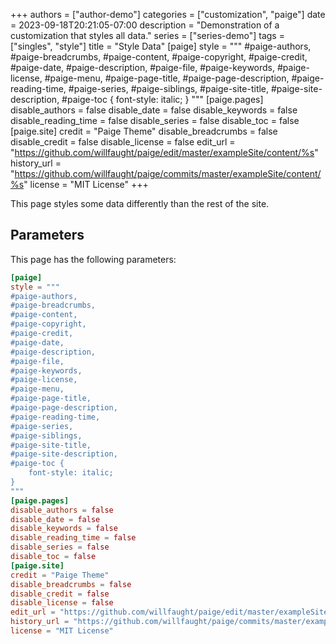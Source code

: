 +++
authors = ["author-demo"]
categories = ["customization", "paige"]
date = 2023-09-18T20:21:05-07:00
description = "Demonstration of a customization that styles all data."
series = ["series-demo"]
tags = ["singles", "style"]
title = "Style Data"
[paige]
style = """
#paige-authors,
#paige-breadcrumbs,
#paige-content,
#paige-copyright,
#paige-credit,
#paige-date,
#paige-description,
#paige-file,
#paige-keywords,
#paige-license,
#paige-menu,
#paige-page-title,
#paige-page-description,
#paige-reading-time,
#paige-series,
#paige-siblings,
#paige-site-title,
#paige-site-description,
#paige-toc {
    font-style: italic;
}
"""
[paige.pages]
disable_authors = false
disable_date = false
disable_keywords = false
disable_reading_time = false
disable_series = false
disable_toc = false
[paige.site]
credit = "Paige Theme"
disable_breadcrumbs = false
disable_credit = false
disable_license = false
edit_url = "https://github.com/willfaught/paige/edit/master/exampleSite/content/%s"
history_url = "https://github.com/willfaught/paige/commits/master/exampleSite/content/%s"
license = "MIT License"
+++

This page styles some data differently than the rest of the site.

<!--more-->

## Parameters

This page has the following parameters:

```toml
[paige]
style = """
#paige-authors,
#paige-breadcrumbs,
#paige-content,
#paige-copyright,
#paige-credit,
#paige-date,
#paige-description,
#paige-file,
#paige-keywords,
#paige-license,
#paige-menu,
#paige-page-title,
#paige-page-description,
#paige-reading-time,
#paige-series,
#paige-siblings,
#paige-site-title,
#paige-site-description,
#paige-toc {
    font-style: italic;
}
"""
[paige.pages]
disable_authors = false
disable_date = false
disable_keywords = false
disable_reading_time = false
disable_series = false
disable_toc = false
[paige.site]
credit = "Paige Theme"
disable_breadcrumbs = false
disable_credit = false
disable_license = false
edit_url = "https://github.com/willfaught/paige/edit/master/exampleSite/content/%s"
history_url = "https://github.com/willfaught/paige/commits/master/exampleSite/content/%s"
license = "MIT License"
```
